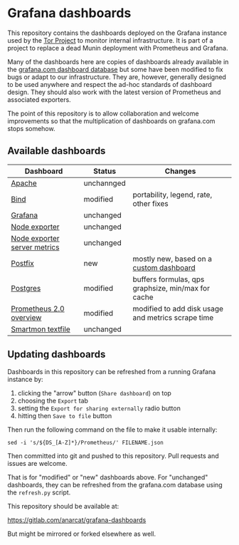 Grafana dashboards
==================

This repository contains the dashboards deployed on the Grafana
instance used by the [Tor Project][] to monitor internal
infrastructure. It is part of a project to replace a dead Munin
deployment with Prometheus and Grafana.

Many of the dashboards here are copies of dashboards already available
in the [grafana.com dashboard database][] but some have been modified
to fix bugs or adapt to our infrastructure. They are, however,
generally designed to be used anywhere and respect the ad-hoc
standards of dashboard design. They should also work with the latest
version of Prometheus and associated exporters.

[grafana.com dashboard database]: https://grafana.com/dashboards/
[Tor Project]: https://torproject.org/

The point of this repository is to allow collaboration and welcome
improvements so that the multiplication of dashboards on grafana.com
stops somehow.

Available dashboards
--------------------

| Dashboard                        | Status     | Changes                                            |
| ---------                        | ------     | ----                                               |
| [Apache][]                       | unchannged |                                                    |
| [Bind][]                         | modified   | portability, legend, rate, other fixes             |
| [Grafana][]                      | unchanged  |                                                    |
| [Node exporter][]                | unchanged  |                                                    |
| [Node exporter server metrics][] | unchanged  |                                                    |
| [Postfix][]                      | new        | mostly new, based on a [custom dashboard][]        |
| [Postgres][]                     | modified   | buffers formulas, qps graphsize, min/max for cache |
| [Prometheus 2.0 overview][]      | modified   | modified to add disk usage and metrics scrape time |
| [Smartmon textfile][]            | unchanged  |                                                    |

 [Apache]: https://grafana.com/dashboards/3894/
 [Bind]: https://grafana.com/dashboards/10024/
 [Grafana]: https://grafana.com/dashboards/3590/
 [Node exporter]: https://grafana.com/dashboards/1860/
 [Node exporter server metrics]: https://grafana.com/dashboards/405/
 [Postfix]: https://grafana.com/dashboards/10013/
 [Postgres]: https://grafana.com/dashboards/455
 [Smartmon textfile]: https://grafana.com/dashboards/3992/
 [Prometheus 2.0 overview]: https://grafana.com/dashboards/3662/
[custom dashboard]: https://github.com/kumina/postfix_exporter/issues/21

Updating dashboards
-------------------

Dashboards in this repository can be refreshed from a running Grafana
instance by:

 1. clicking the "arrow" button (`Share dashboard`) on top
 2. choosing the `Export` tab
 3. setting the `Export for sharing externally` radio button
 4. hitting then `Save to file` button

Then run the following command on the file to make it usable internally:

    sed -i 's/${DS_[A-Z]*}/Prometheus/' FILENAME.json

Then committed into git and pushed to this repository. Pull requests
and issues are welcome.

That is for "modified" or "new" dashboards above. For "unchanged"
dashboards, they can be refreshed from the grafana.com database using
the `refresh.py` script.

This repository should be available at:

<https://gitlab.com/anarcat/grafana-dashboards>

But might be mirrored or forked elsewhere as well.
